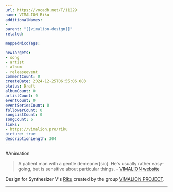 ```yaml
---
url: https://vocadb.net/T/11229
name: VIMALION Riku
additionalNames: 
- 
parent: "[[vimalion-design]]"
related:

mappedNicoTags:

newTargets:
- song
- artist
- album
- releaseevent
commentCount: 0
createDate: 2024-12-25T06:55:06.083
status: Draft
albumCount: 0
artistCount: 0
eventCount: 0
eventSeriesCount: 0
followerCount: 0
songListCount: 0
songCount: 6
links: 
- https://vimalion.pro/riku
picture: true
descriptionLength: 304
---
```


#Animation

> A patient man with a gentle demeaner[sic]. He's usually rather easy-going, but is sensitive about particular things. 
\- [VIMALION website](https://vimalion.pro/riku)

Design for Synthesizer V's [Riku](https://vocadb.net/Ar/147232) created by the group [VIMALION PROJECT](https://vocadb.net/Ar/110180).

---

